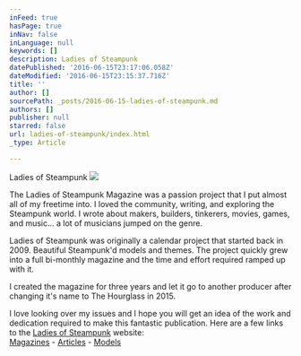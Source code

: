 ```yaml
---
inFeed: true
hasPage: true
inNav: false
inLanguage: null
keywords: []
description: Ladies of Steampunk
datePublished: '2016-06-15T23:17:06.058Z'
dateModified: '2016-06-15T23:15:37.716Z'
title: ''
author: []
sourcePath: _posts/2016-06-15-ladies-of-steampunk.md
authors: []
publisher: null
starred: false
url: ladies-of-steampunk/index.html
_type: Article

---
```

Ladies of Steampunk
![](https://the-grid-user-content.s3-us-west-2.amazonaws.com/d2d052aa-7421-48bc-adb2-98679525f54c.jpg)

The Ladies of Steampunk Magazine was a passion project that I put almost all of my freetime into. I loved the community, writing, and exploring the Steampunk world. I wrote about makers, builders, tinkerers, movies, games, and music... a lot of musicians jumped on the genre.

Ladies of Steampunk was originally a calendar project that started back in 2009\. Beautiful Steampunk'd models and themes. The project quickly grew into a full bi-monthly magazine and the time and effort required ramped up with it.

I created the magazine for three years and let it go to another producer after changing it's name to The Hourglass in 2015\.

I love looking over my issues and I hope you will get an idea of the work and dedication required to make this fantastic publication. Here are a few links to the [Ladies of Steampunk][0] website:  
[Magazines][1] - [Articles][2] - [Models][3]

[0]: www.ladiesofsteampunk.com
[1]: http://www.ladiesofsteampunk.com/#!magazines/c3c1
[2]: http://www.ladiesofsteampunk.com/#!articles/c1han
[3]: http://www.ladiesofsteampunk.com/#!photos/ckra